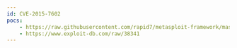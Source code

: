 ```yaml
---
id: CVE-2015-7602
pocs:
    - https://raw.githubusercontent.com/rapid7/metasploit-framework/master/modules/auxiliary/scanner/ftp/bison_ftp_traversal.rb
    - https://www.exploit-db.com/raw/38341
---
```

